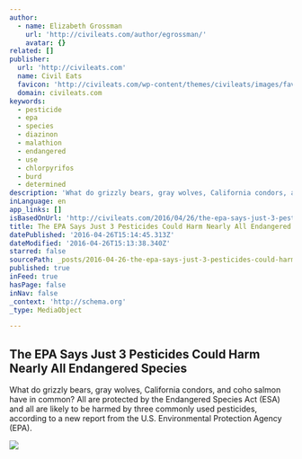 ```yaml
---
author:
  - name: Elizabeth Grossman
    url: 'http://civileats.com/author/egrossman/'
    avatar: {}
related: []
publisher:
  url: 'http://civileats.com'
  name: Civil Eats
  favicon: 'http://civileats.com/wp-content/themes/civileats/images/favicon.ico'
  domain: civileats.com
keywords:
  - pesticide
  - epa
  - species
  - diazinon
  - malathion
  - endangered
  - use
  - chlorpyrifos
  - burd
  - determined
description: 'What do grizzly bears, gray wolves, California condors, and coho salmon have in common? All are protected by the Endangered Species Act (ESA) and all are likely to be harmed by three commonly used pesticides, according to a new report from the U.S. Environmental Protection Agency (EPA).'
inLanguage: en
app_links: []
isBasedOnUrl: 'http://civileats.com/2016/04/26/the-epa-says-just-3-pesticides-could-harm-nearly-all-endangered-species/'
title: The EPA Says Just 3 Pesticides Could Harm Nearly All Endangered Species
datePublished: '2016-04-26T15:14:45.313Z'
dateModified: '2016-04-26T15:13:38.340Z'
starred: false
sourcePath: _posts/2016-04-26-the-epa-says-just-3-pesticides-could-harm-nearly-all-endange.md
published: true
inFeed: true
hasPage: false
inNav: false
_context: 'http://schema.org'
_type: MediaObject

---
```

<article style=""><h1>The EPA Says Just 3 Pesticides Could Harm Nearly All Endangered Species</h1><p>What do grizzly bears, gray wolves, California condors, and coho salmon have in common? All are protected by the Endangered Species Act (ESA) and all are likely to be harmed by three commonly used pesticides, according to a new report from the U.S. Environmental Protection Agency (EPA).</p><img src="http://civileats.com/wp-content/uploads/2016/04/shutterstock_110507501.jpg" /></article>